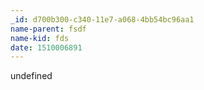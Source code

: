 ```yaml
---
_id: d700b300-c340-11e7-a068-4bb54bc96aa1
name-parent: fsdf
name-kid: fds
date: 1510006891
---
```

undefined
